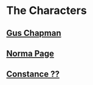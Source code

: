 # The Characters

## [Gus Chapman](GusChapman.md)
## [Norma Page](NormaPage.md)
## [Constance ??](Constance.md)
